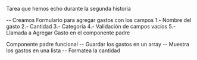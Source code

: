 Tarea que hemos echo durante la segunda historia

-- Creamos Formulario para agregar gastos con los campos 
1.- Nombre del gasto
2.- Cantidad
3.- Categoria
4.- Validación de campos vacíos
5.- Llamada a Agregar Gasto en el componente padre


Componente padre funcional
-- Guardar los gastos en un array
-- Muestra los gastos en una lista
-- Formatea la cantidad